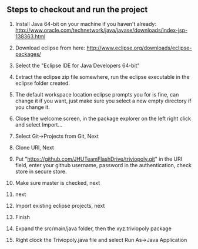 Steps to checkout and run the project
-------------------------------------

1. Install Java 64-bit on your machine if you haven't already: http://www.oracle.com/technetwork/java/javase/downloads/index-jsp-138363.html

2. Download eclipse from here: http://www.eclipse.org/downloads/eclipse-packages/

3. Select the "Eclipse IDE for Java Developers 64-bit"

4. Extract the eclipse zip file somewhere, run the eclipse executable in the eclipse folder created.

5. The default workspace location eclipse prompts you for is fine, can change it if you want, just make sure you select a new empty directory if you change it.

6. Close the welcome screen, in the package explorer on the left right click and select Import...

7. Select Git->Projects from Git, Next

8. Clone URI, Next

9. Put "https://github.com/JHUTeamFlashDrive/triviopoly.git" in the URI field, enter your github username, password in the authentication, check store in secure store.

10. Make sure master is checked, next

11. next

12. Import existing eclipse projects, next

13. Finish

14. Expand the src/main/java folder, then the xyz.triviopoly package

15. Right clock the Triviopoly.java file and select Run As->Java Application